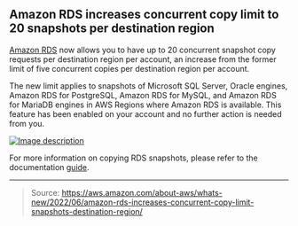 ## Amazon RDS increases concurrent copy limit to 20 snapshots per destination region

[Amazon RDS](https://aws.amazon.com/rds/) now allows you to have up to 20 concurrent snapshot copy requests per destination region per account, an increase from the former limit of five concurrent copies per destination region per account.

The new limit applies to snapshots of Microsoft SQL Server, Oracle engines, Amazon RDS for PostgreSQL, Amazon RDS for MySQL, and Amazon RDS for MariaDB engines in AWS Regions where Amazon RDS is available. This feature has been enabled on your account and no further action is needed from you.

[![Image description](https://dev-to-uploads.s3.amazonaws.com/uploads/articles/r71m2wk06x3ib803b96l.png)](https://serverspace.io/ref/466650)

For more information on copying RDS snapshots, please refer to the documentation [guide](https://docs.aws.amazon.com/AmazonRDS/latest/UserGuide/USER_CopySnapshot.html).

---

> Source: https://aws.amazon.com/about-aws/whats-new/2022/06/amazon-rds-increases-concurrent-copy-limit-snapshots-destination-region/